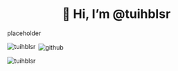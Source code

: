 <h1 align="center">👋 Hi, I’m @tuihblsr </h1>

placeholder

<p><img align="left" src="https://github-readme-stats.vercel.app/api/top-langs?username=tuihblsr&show_icons=true&locale=en&layout=compact" alt="tuihblsr" /></p>
<p>&nbsp;<img align="center" src="https://github-readme-stats.vercel.app/api?username=tuihblsr&show_icons=true&locale=en" alt="github" /></p>
<p><img align="center" src="https://github-readme-streak-stats.herokuapp.com/?user=tuihblsr&theme=default" alt="tuihblsr" /></p>
